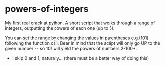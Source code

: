 # powers-of-integers
My first real crack at python. A short script that works through a range of integers, outputting the powers of each one (up to 5). 

You can set the range by changing the values in parentheses e.g.(101) following the function call. 
Bear in mind that the script will only go UP to the given number -- so 101 will yield the powers of numbers 2-100*.

* I skip 0 and 1, naturally... (there must be a better way of doing this) 
